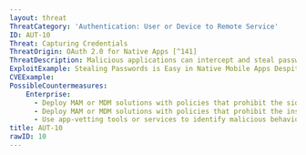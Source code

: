 ```yaml
---
layout: threat
ThreatCategory: 'Authentication: User or Device to Remote Service'
ID: AUT-10
Threat: Capturing Credentials
ThreatOrigin: OAuth 2.0 for Native Apps [^141]
ThreatDescription: Malicious applications can intercept and steal passwords when logging in using webpages rendered within applications.
ExploitExample: Stealing Passwords is Easy in Native Mobile Apps Despite OAuth [^140]
CVEExample:
PossibleCountermeasures:
    Enterprise:
      - Deploy MAM or MDM solutions with policies that prohibit the side-loading of apps, which may bypass security checks on the app.
      - Deploy MAM or MDM solutions with policies that prohibit the installation of apps from 3rd party (unofficial) app stores.
      - Use app-vetting tools or services to identify malicious behaviors in apps.
title: AUT-10
rawID: 10
---
```

